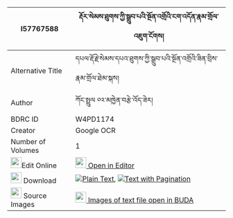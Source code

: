 |I57767588|རྡོར་སེམས་ཐུགས་ཀྱི་སྒྲུབ་པའི་སྔོན་འགྲོའི་ངག་འདོན་རྣམ་གྲོལ་འཇུག་ངོགས། 
| --- | --- 
|Alternative Title |དཔལ་རྡོ་རྗེ་སེམས་དཔའ་ཐུགས་ཀྱི་སྒྲུབ་པའི་སྔོན་འགྲོའི་ཟིན་བྲིས་རྣམ་གྲོལ་ཐེམ་སྐས།
|Author| ཀོང་སྤྲུལ ༠༢་མཁྱེན་བརྩེ་འོད་ཟེར།
|BDRC ID | W4PD1174
|Creator | Google OCR
|Number of Volumes| 1
|<img width="25" src="https://img.icons8.com/color/25/000000/edit-property.png">Edit Online| [<img width="25" src="https://avatars.githubusercontent.com/u/45091458?s=200&v=4"> Open in Editor](http://editor.openpecha.org/I57767588)
|<img width="25" src="https://img.icons8.com/fluent/48/000000/download-2.png"/>  Download | [![](https://img.icons8.com/color/20/000000/txt.png)Plain Text](https://github.com/Openpecha/I57767588/releases/download/v1/dor_sem_tuk_kyi_drubpa_i_ngond_plain_I57767588.zip), [![](https://img.icons8.com/color/20/000000/txt.png)Text with Pagination](https://github.com/Openpecha/I57767588/releases/download/v1/dor_sem_tuk_kyi_drubpa_i_ngond_pages_I57767588.zip)
|<img width="25" src="https://img.icons8.com/plasticine/100/000000/pictures-folder.png"/>  Source Images | [<img width="25" src="https://library.bdrc.io/icons/BUDA-small.svg"> Images of text file open in BUDA](https://library.bdrc.io/show/bdr:W4PD1174)